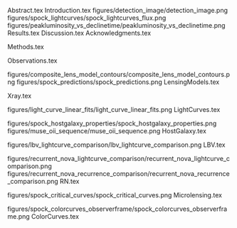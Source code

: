 Abstract.tex
Introduction.tex
figures/detection_image/detection_image.png
figures/spock_lightcurves/spock_lightcurves_flux.png
figures/peakluminosity_vs_declinetime/peakluminosity_vs_declinetime.png
Results.tex
Discussion.tex
Acknowledgments.tex

Methods.tex

Observations.tex

figures/composite_lens_model_contours/composite_lens_model_contours.png
figures/spock_predictions/spock_predictions.png
LensingModels.tex

Xray.tex

figures/light_curve_linear_fits/light_curve_linear_fits.png
LightCurves.tex

figures/spock_hostgalaxy_properties/spock_hostgalaxy_properties.png
figures/muse_oii_sequence/muse_oii_sequence.png
HostGalaxy.tex

figures/lbv_lightcurve_comparison/lbv_lightcurve_comparison.png
LBV.tex

figures/recurrent_nova_lightcurve_comparison/recurrent_nova_lightcurve_comparison.png
figures/recurrent_nova_recurrence_comparison/recurrent_nova_recurrence_comparison.png
RN.tex

figures/spock_critical_curves/spock_critical_curves.png
Microlensing.tex

figures/spock_colorcurves_observerframe/spock_colorcurves_observerframe.png
ColorCurves.tex

